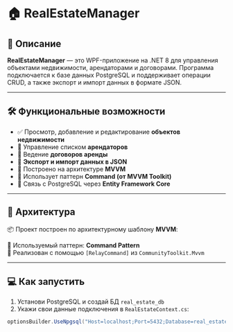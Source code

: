# 🏠 RealEstateManager


## 📌 Описание

**RealEstateManager** — это WPF-приложение на .NET 8 для управления объектами недвижимости, арендаторами и договорами. Программа подключается к базе данных PostgreSQL и поддерживает операции CRUD, а также экспорт и импорт данных в формате JSON.

---

## 🛠️ Функциональные возможности

- ✅ Просмотр, добавление и редактирование **объектов недвижимости**
- 👥 Управление списком **арендаторов**
- 📄 Ведение **договоров аренды**
- 💾 **Экспорт и импорт данных в JSON**
- 🧠 Построено на архитектуре **MVVM**
- 🔄 Использует паттерн **Command (от MVVM Toolkit)**
- 💼 Связь с PostgreSQL через **Entity Framework Core**

---

## 🧱 Архитектура

📦 Проект построен по архитектурному шаблону **MVVM**:

🎯 Используемый паттерн: **Command Pattern**  
🔧 Реализован с помощью `[RelayCommand]` из `CommunityToolkit.Mvvm`

---

## 💻 Как запустить

1. Установи PostgreSQL и создай БД `real_estate_db`
2. Укажи свои данные подключения в `RealEstateContext.cs`:

```csharp
optionsBuilder.UseNpgsql("Host=localhost;Port=5432;Database=real_estate_db;Username=postgres;Password=yourpassword");


